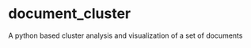 document_cluster
================

A python based cluster analysis and visualization of a set of documents
